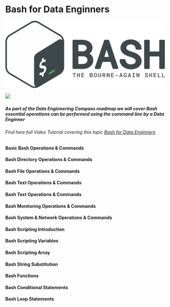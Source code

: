 # Bash for Data Enginners 
![Data Engineering Compass](https://github.com/InsightByte/DataEngineering-Compass/blob/main/assets/images/Gnu-bash-logo.png)


![](https://i.imgur.com/waxVImv.png) 

##### As part of the Data Enginnering Compass roadmap we will cover Bash essential operations can be performed using the command line by a Data Enginner


###### _Find here full Video Tutorial covering this topic_ [Bash for Data Enginners]() 

#### Basic Bash Operations & Commands
#### Bash Directory Operations & Commands
#### Bash File Operations & Commands
#### Bash Text Operations & Commands
#### Bash Text Operations & Commands
#### Bash Monitoring Operations & Commands
#### Bash System & Network Operations & Commands
#### Bash Scripting Introduction
#### Bash Scripting Variables
#### Bash Scripting Array
#### Bash String Substitution
#### Bash Functions
#### Bash Conditional Statements 
#### Bash Loop Statements

